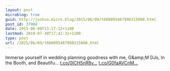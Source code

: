 ```yaml
---
layout: post
microblog: true
guid: http://joshua.micro.blog/2015/06/09/t608095467990315008.html
post_id: 37904
date: 2015-06-09T13:17:12+1100
lastmod: 2019-07-30T17:41:31+1100
type: post
url: /2015/06/09/t608095467990315008.html
---
```

Immerse yourself in wedding planning goodness with me, G&amp;amp;M DJs, In the Booth, and Beautifu… [t.co/0ICH5nR8y...](http://t.co/0ICH5nR8yC) [t.co/G0faAVCnM...](http://t.co/G0faAVCnMX)
